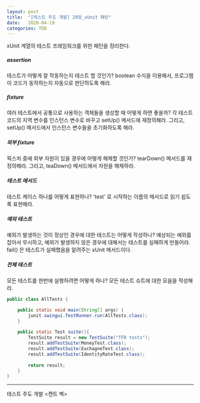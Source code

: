 ```yaml
---
layout: post
title:  "[테스트 주도 개발] 29장_xUnit 패턴"
date:   2020-04-19
categories: TDD
---
```


xUnit 계열의 테스트 프레임워크를 위한 패턴을 정리한다.

##### assertion

테스트가 어떻게 잘 작동하는지 테스트 할 것인가?
boolean 수식을 이용해서, 프로그램이 코드가 동작하는지 자동으로 판단하도록 해라.

  ##### fixture

여러 테스트에서 공통으로 사용하는 객체들을 생성할 때 어떻게 하면 좋을까?
각 테스트 코드의 지역 변수를 인스턴스 변수로 바꾸고 setUp() 메서드에 재정의해라. 그리고, setUp() 메서드에서 인스턴스 변수들을 초기화하도록 해라.

##### 외부 fixture

픽스처 중에 외부 자원이 있을 경우에 어떻게 해제할 것인가?
tearDown() 메서드를 재정의해라. 그리고, teaDown() 메서드에서 자원을 해제하라.

##### 테스트 메서드

테스트 케이스 하나를 어떻게 표현하나?
'test' 로 시작하는 이름의 메서드로 읽기 쉽도록 표현해라. 

##### 예외 테스트

예외가 발생하는 것이 정상인 경우에 대한 테스트는 어떻게 작성하나?
예상되는 예외를 잡아서 무시하고, 예외가 발생하지 않은 경우에 대해서는 테스트를 실패하게 만들어라. fail() 은 테스트가 실패했음을 알려주는 xUnit 메서드이다.

##### 전체 테스트

모든 테스트를 한번에 실행하려면 어떻게 하나?
모든 테스트 슈트에 대한 모음을 작성해라.

```java
public class AllTests {

    public static void main(String[] args) {
        junit.swingui.TestRunner.run(AllTests.class);
    }
    
    public static Test suite(){
        TestSuite result = new TestSuite("TFD tests");
        result.addTestSuite(MoneyTest.class);
        result.addTestSuite(ExchagneTest.class);
        result.addTestSuite(IdentityRateTest.class);
        
        return result;
    }
}
```

---

테스트 주도 개발 <켄트 벡>
